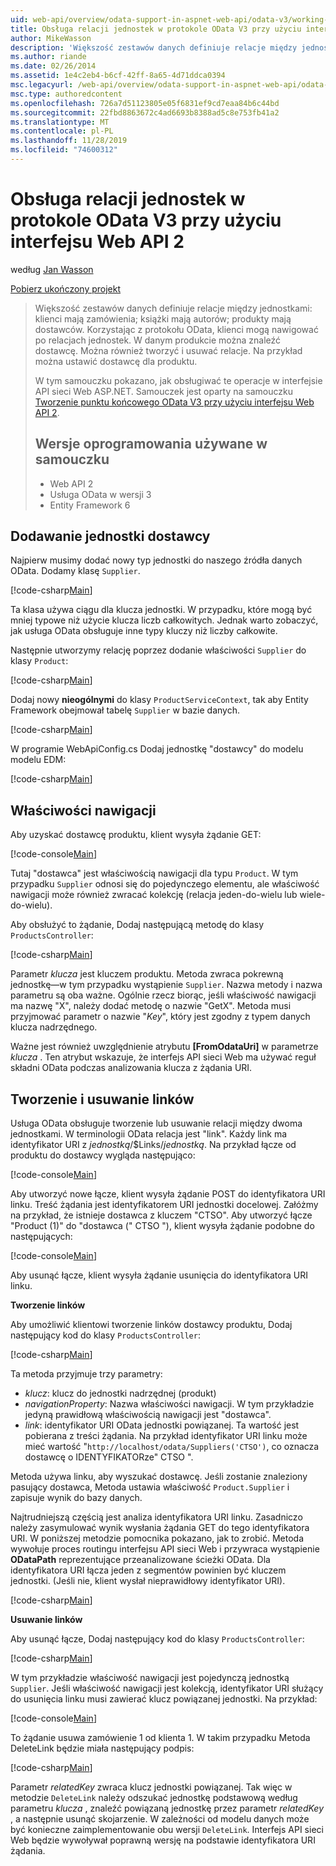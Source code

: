 ```yaml
---
uid: web-api/overview/odata-support-in-aspnet-web-api/odata-v3/working-with-entity-relations
title: Obsługa relacji jednostek w protokole OData V3 przy użyciu interfejsu Web API 2 | Microsoft Docs
author: MikeWasson
description: 'Większość zestawów danych definiuje relacje między jednostkami: klienci mają zamówienia; książki mają autorów; produkty mają dostawców. Korzystając z protokołu OData, klienci mogą przechodzić...'
ms.author: riande
ms.date: 02/26/2014
ms.assetid: 1e4c2eb4-b6cf-42ff-8a65-4d71ddca0394
msc.legacyurl: /web-api/overview/odata-support-in-aspnet-web-api/odata-v3/working-with-entity-relations
msc.type: authoredcontent
ms.openlocfilehash: 726a7d51123805e05f6831ef9cd7eaa84b6c44bd
ms.sourcegitcommit: 22fbd8863672c4ad6693b8388ad5c8e753fb41a2
ms.translationtype: MT
ms.contentlocale: pl-PL
ms.lasthandoff: 11/28/2019
ms.locfileid: "74600312"
---
```

# <a name="supporting-entity-relations-in-odata-v3-with-web-api-2"></a>Obsługa relacji jednostek w protokole OData V3 przy użyciu interfejsu Web API 2

według [Jan Wasson](https://github.com/MikeWasson)

[Pobierz ukończony projekt](https://code.msdn.microsoft.com/ASPNET-Web-API-OData-cecdb524)

> Większość zestawów danych definiuje relacje między jednostkami: klienci mają zamówienia; książki mają autorów; produkty mają dostawców. Korzystając z protokołu OData, klienci mogą nawigować po relacjach jednostek. W danym produkcie można znaleźć dostawcę. Można również tworzyć i usuwać relacje. Na przykład można ustawić dostawcę dla produktu.
> 
> W tym samouczku pokazano, jak obsługiwać te operacje w interfejsie API sieci Web ASP.NET. Samouczek jest oparty na samouczku [Tworzenie punktu końcowego OData V3 przy użyciu interfejsu Web API 2](creating-an-odata-endpoint.md).
> 
> ## <a name="software-versions-used-in-the-tutorial"></a>Wersje oprogramowania używane w samouczku
> 
> 
> - Web API 2
> - Usługa OData w wersji 3
> - Entity Framework 6

## <a name="add-a-supplier-entity"></a>Dodawanie jednostki dostawcy

Najpierw musimy dodać nowy typ jednostki do naszego źródła danych OData. Dodamy klasę `Supplier`.

[!code-csharp[Main](working-with-entity-relations/samples/sample1.cs)]

Ta klasa używa ciągu dla klucza jednostki. W przypadku, które mogą być mniej typowe niż użycie klucza liczb całkowitych. Jednak warto zobaczyć, jak usługa OData obsługuje inne typy kluczy niż liczby całkowite.

Następnie utworzymy relację poprzez dodanie właściwości `Supplier` do klasy `Product`:

[!code-csharp[Main](working-with-entity-relations/samples/sample2.cs)]

Dodaj nowy **nieogólnymi** do klasy `ProductServiceContext`, tak aby Entity Framework obejmował tabelę `Supplier` w bazie danych.

[!code-csharp[Main](working-with-entity-relations/samples/sample3.cs?highlight=9)]

W programie WebApiConfig.cs Dodaj jednostkę "dostawcy" do modelu modelu EDM:

[!code-csharp[Main](working-with-entity-relations/samples/sample4.cs?highlight=4)]

## <a name="navigation-properties"></a>Właściwości nawigacji

Aby uzyskać dostawcę produktu, klient wysyła żądanie GET:

[!code-console[Main](working-with-entity-relations/samples/sample5.cmd)]

Tutaj "dostawca" jest właściwością nawigacji dla typu `Product`. W tym przypadku `Supplier` odnosi się do pojedynczego elementu, ale właściwość nawigacji może również zwracać kolekcję (relacja jeden-do-wielu lub wiele-do-wielu).

Aby obsłużyć to żądanie, Dodaj następującą metodę do klasy `ProductsController`:

[!code-csharp[Main](working-with-entity-relations/samples/sample6.cs)]

Parametr *klucza* jest kluczem produktu. Metoda zwraca pokrewną jednostkę&#8212;w tym przypadku wystąpienie `Supplier`. Nazwa metody i nazwa parametru są oba ważne. Ogólnie rzecz biorąc, jeśli właściwość nawigacji ma nazwę "X", należy dodać metodę o nazwie "GetX". Metoda musi przyjmować parametr o nazwie "*Key*", który jest zgodny z typem danych klucza nadrzędnego.

Ważne jest również uwzględnienie atrybutu **[FromOdataUri]** w parametrze *klucza* . Ten atrybut wskazuje, że interfejs API sieci Web ma używać reguł składni OData podczas analizowania klucza z żądania URI.

## <a name="creating-and-deleting-links"></a>Tworzenie i usuwanie linków

Usługa OData obsługuje tworzenie lub usuwanie relacji między dwoma jednostkami. W terminologii OData relacja jest "link". Każdy link ma identyfikator URI z *jednostką*/$Links/*jednostką*. Na przykład łącze od produktu do dostawcy wygląda następująco:

[!code-console[Main](working-with-entity-relations/samples/sample7.cmd)]

Aby utworzyć nowe łącze, klient wysyła żądanie POST do identyfikatora URI linku. Treść żądania jest identyfikatorem URI jednostki docelowej. Załóżmy na przykład, że istnieje dostawca z kluczem "CTSO". Aby utworzyć łącze "Product (1)" do "dostawca (" CTSO "), klient wysyła żądanie podobne do następujących:

[!code-console[Main](working-with-entity-relations/samples/sample8.cmd)]

Aby usunąć łącze, klient wysyła żądanie usunięcia do identyfikatora URI linku.

**Tworzenie linków**

Aby umożliwić klientowi tworzenie linków dostawcy produktu, Dodaj następujący kod do klasy `ProductsController`:

[!code-csharp[Main](working-with-entity-relations/samples/sample9.cs)]

Ta metoda przyjmuje trzy parametry:

- *klucz*: klucz do jednostki nadrzędnej (produkt)
- *navigationProperty*: Nazwa właściwości nawigacji. W tym przykładzie jedyną prawidłową właściwością nawigacji jest "dostawca".
- *link*: identyfikator URI OData jednostki powiązanej. Ta wartość jest pobierana z treści żądania. Na przykład identyfikator URI linku może mieć wartość "`http://localhost/odata/Suppliers('CTSO')`, co oznacza dostawcę o IDENTYFIKATORze" CTSO ".

Metoda używa linku, aby wyszukać dostawcę. Jeśli zostanie znaleziony pasujący dostawca, Metoda ustawia właściwość `Product.Supplier` i zapisuje wynik do bazy danych.

Najtrudniejszą częścią jest analiza identyfikatora URI linku. Zasadniczo należy zasymulować wynik wysłania żądania GET do tego identyfikatora URI. W poniższej metodzie pomocnika pokazano, jak to zrobić. Metoda wywołuje proces routingu interfejsu API sieci Web i przywraca wystąpienie **ODataPath** reprezentujące przeanalizowane ścieżki OData. Dla identyfikatora URI łącza jeden z segmentów powinien być kluczem jednostki. (Jeśli nie, klient wysłał nieprawidłowy identyfikator URI).

[!code-csharp[Main](working-with-entity-relations/samples/sample10.cs)]

**Usuwanie linków**

Aby usunąć łącze, Dodaj następujący kod do klasy `ProductsController`:

[!code-csharp[Main](working-with-entity-relations/samples/sample11.cs)]

W tym przykładzie właściwość nawigacji jest pojedynczą jednostką `Supplier`. Jeśli właściwość nawigacji jest kolekcją, identyfikator URI służący do usunięcia linku musi zawierać klucz powiązanej jednostki. Na przykład:

[!code-console[Main](working-with-entity-relations/samples/sample12.cmd)]

To żądanie usuwa zamówienie 1 od klienta 1. W takim przypadku Metoda DeleteLink będzie miała następujący podpis:

[!code-csharp[Main](working-with-entity-relations/samples/sample13.cs)]

Parametr *relatedKey* zwraca klucz jednostki powiązanej. Tak więc w metodzie `DeleteLink` należy odszukać jednostkę podstawową według parametru *klucza* , znaleźć powiązaną jednostkę przez parametr *relatedKey* , a następnie usunąć skojarzenie. W zależności od modelu danych może być konieczne zaimplementowanie obu wersji `DeleteLink`. Interfejs API sieci Web będzie wywoływał poprawną wersję na podstawie identyfikatora URI żądania.
